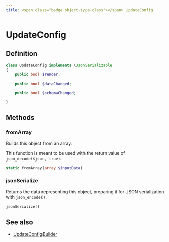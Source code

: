 ```yaml
---
title: <span class="badge object-type-class"></span> UpdateConfig
---
```

# <span class="badge object-type-class"></span> UpdateConfig

## Definition

```php
class UpdateConfig implements \JsonSerializable
{
    public bool $render;

    public bool $dataChanged;

    public bool $schemaChanged;

}
```
## Methods

### <span class="badge object-method"></span> fromArray

Builds this object from an array.

This function is meant to be used with the return value of `json_decode($json, true)`.

```php
static fromArray(array $inputData)
```

### <span class="badge object-method"></span> jsonSerialize

Returns the data representing this object, preparing it for JSON serialization with `json_encode()`.

```php
jsonSerialize()
```

## See also

 * <span class="badge builder"></span> [UpdateConfigBuilder](./builder-UpdateConfigBuilder.md)
